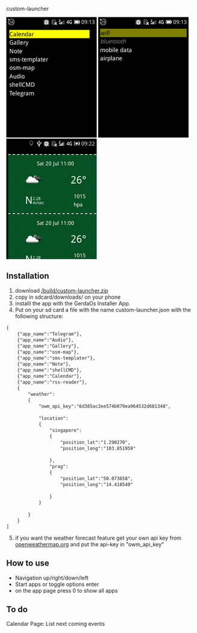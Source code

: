 custom-launcher

![image-1](/images/image-1.png)
![image-2](/images/image-2.png)
![image-2](/images/image-3.png)

## Installation


1. download [/build/custom-launcher.zip](/build/custom-launcher.zip) 
2. copy in sdcard/downloads/ on your phone 
3. installl the app with the GerdaOs Installer App.
4. Put on your sd card a file with the name custom-launcher.json with the following structure:

```
[
	{"app_name":"Telegram"},
	{"app_name":"Audio"},
	{"app_name":"Gallery"},
	{"app_name":"osm-map"},
	{"app_name":"sms-templater"},
	{"app_name":"Note"},
	{"app_name":"shellCMD"},
	{"app_name":"Calendar"},
	{"app_name":"rss-reader"},
	{
		"weather":
		{
			"owm_api_key":"6d385ac2ee574b079ea964532d681348",
		
			"location":
			{
				"singapore":
				{
					"position_lat":"1.290270",
					"position_long":"103.851959"

				},
				"prag":
				{
					"position_lat":"50.073658",
					"position_long":"14.418540"

				}
			}

		}
	}
]

```
5. if you want the weather forecast feature get your own api key from [openweathermap.org](openweathermap.org) and put the api-key in "owm_api_key"

## How to use

+ Navigation up/right/down/left
+ Start apps or toggle options enter
+ on the app page press 0 to show all apps



## To do

Calendar Page: List next coming events